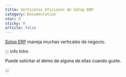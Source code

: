 ```yaml
---
title: Verticales Oficiales de Solop ERP
category: Documentation
star: 9
sticky: 9
article: false
---
```


[Solop ERP](https://solopsoftware.com/) maneja muchas verticales de negocio.

::: info Intro

Puede solicitar el demo de alguna de ellas cuando guste.

:::
